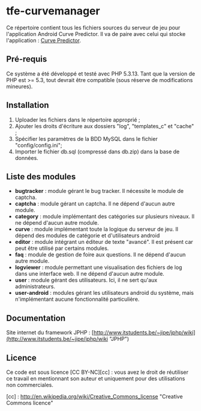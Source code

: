 tfe-curvemanager
================

Ce répertoire contient tous les fichiers sources du serveur de jeu pour l'application Android Curve Predictor. Il va de paire avec celui qui stocke l'application : [Curve Predictor](https://github.com/jipe47/tfe-curvepredictor "Curve Predictor").

Pré-requis
----------

Ce système a été développé et testé avec PHP 5.3.13. Tant que la version de PHP est >= 5.3, tout devrait être compatible (sous réserve de modifications mineures).

Installation
------------

1. Uploader les fichiers dans le répertoire approprié ;
2. Ajouter les droits d'écriture aux dossiers "log", "templates_c" et "cache" ;
3. Spécifier les paramètres de la BDD MySQL dans le fichier "config/config.ini";
4. Importer le fichier db.sql (compressé dans db.zip) dans la base de données.

Liste des modules
-----------------

* **bugtracker** : module gérant le bug tracker. Il nécessite le module de captcha.
* **captcha** : module gérant un captcha. Il ne dépend d'aucun autre module.
* **category** : module implémentant des catégories sur plusieurs niveaux. Il ne dépend d'aucun autre module.
* **curve** : module implémentant toute la logique du serveur de jeu. Il dépend des modules de catégorie et d'utilisateurs android
* **editor** : module intégrant un éditeur de texte "avancé". Il est présent car peut être utilisé par certains modules.
* **faq** : module de gestion de foire aux questions. Il ne dépend d'aucun autre module.
* **logviewer** : module permettant une visualisation des fichiers de log dans une interface web. Il ne dépend d'aucun autre module.
* **user** : module gérant des utilisateurs. Ici, il ne sert qu'aux administrateurs.
* **user-android** : modules gérant les utilisateurs android du système, mais n'implémentant aucune fonctionnalité particulière.

Documentation
-------------

Site internet du framework JPHP : [http://www.itstudents.be/~jipe/jphp/wiki](http://www.itstudents.be/~jipe/jphp/wiki "JPHP")

Licence
-------

Ce code est sous licence [CC BY-NC][cc] : vous avez le droit de réutiliser ce travail en mentionnant son auteur et uniquement pour des utilisations non commerciales.

[cc] : http://en.wikipedia.org/wiki/Creative_Commons_license "Creative Commons licence"
